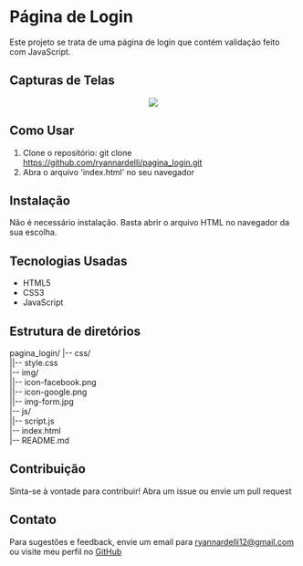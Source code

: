 # Página de Login
Este projeto se trata de uma página de login que contém validação feito com JavaScript.

## Capturas de Telas

<p align="center">
  <img src="https://github.com/ryannardelli/pagina_login/assets/124520379/2a849375-0795-4758-aa37-bebc4f9d88ef">
</p>

## Como Usar

1. Clone o repositório: git clone https://github.com/ryannardelli/pagina_login.git
2. Abra o arquivo 'index.html' no seu navegador

## Instalação

Não é necessário instalação. Basta abrir o arquivo HTML no navegador da sua escolha.

## Tecnologias Usadas

- HTML5
- CSS3
- JavaScript

## Estrutura de diretórios

pagina_login/
|-- css/ <br>
||-- style.css <br>
|-- img/ <br>
||-- icon-facebook.png <br>
||-- icon-google.png <br>
||-- img-form.jpg <br>
|-- js/ <br>
||-- script.js <br>
|-- index.html <br>
|-- README.md <br>

## Contribuição

Sinta-se à vontade para contribuir! Abra um issue ou envie um pull request

## Contato

Para sugestões e feedback, envie um email para [ryannardelli12@gmail.com](mailto:ryannardelli12@gmail.com) ou visite meu perfil no [GitHub](https://github.com/ryannardelli)
